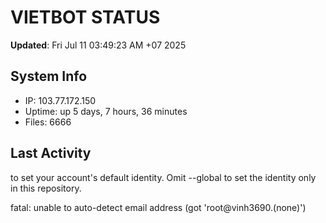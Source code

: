 # VIETBOT STATUS
**Updated**: Fri Jul 11 03:49:23 AM +07 2025

## System Info
- IP: 103.77.172.150
- Uptime: up 5 days, 7 hours, 36 minutes
- Files: 6666

## Last Activity

to set your account's default identity.
Omit --global to set the identity only in this repository.

fatal: unable to auto-detect email address (got 'root@vinh3690.(none)')
